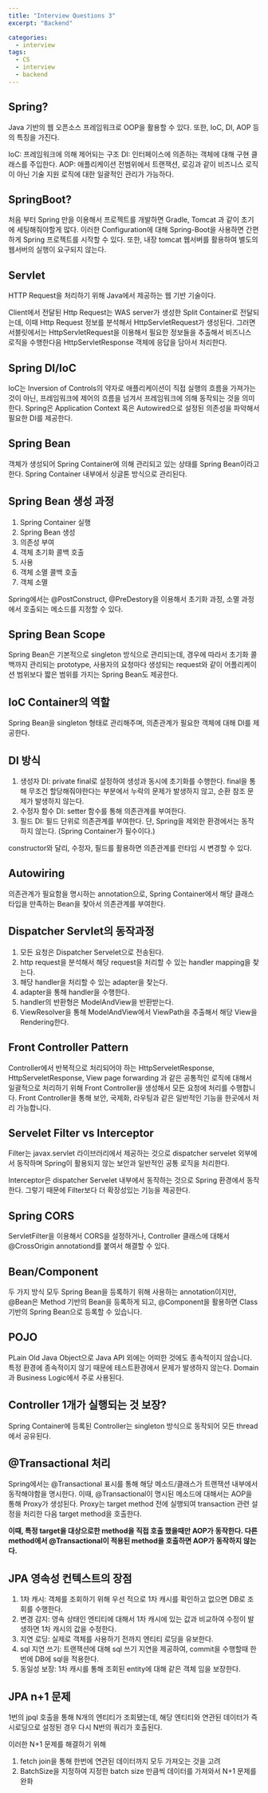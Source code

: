 ```yaml
---
title: "Interview Questions 3"
excerpt: "Backend"

categories:
  - interview
tags:
  - CS
  - interview
  - backend 
---
```


## Spring?

Java 기반의 웹 오픈소스 프레임워크로 OOP을 활용할 수 있다. 또한, IoC, DI, AOP 등의 특징을 가진다.

IoC: 프레임워크에 의해 제어되는 구조
DI: 인터페이스에 의존하는 객체에 대해 구현 클래스를 주입한다.
AOP:  애플리케이션 전범위에서 트랜잭션, 로깅과 같이 비즈니스 로직이 아닌 기술 지원 로직에 대한 일괄적인 관리가 가능하다.

## SpringBoot?

처음 부터 Spring 만을 이용해서 프로젝트를 개발하면 Gradle, Tomcat 과 같이 초기에 세팅해줘야할게 많다. 이러한 Configuration에 대해 Spring-Boot을 사용하면 간편하게 Spring 프로젝트를 시작할 수 있다. 또한, 내장 tomcat 웹서버를 활용하여 별도의 웹서버의 실행이 요구되지 않는다. 

## Servlet

HTTP Request을 처리하기 위해 Java에서 제공하는 웹 기반 기술이다.

Client에서 전달된 Http Request는 WAS server가 생성한 Split Container로 전달되는데, 이때 Http Request 정보를 분석해서 HttpServletRequest가 생성된다. 그러면 서블릿에서는 HttpServletRequest을 이용해서 필요한 정보들을 추출해서 비즈니스 로직을 수행한다음 HttpServletResponse 객체에 응답을 담아서 처리한다.

## Spring DI/IoC

IoC는 Inversion of Controls의 약자로 애플리케이션이 직접 실행의 흐름을 가져가는 것이 아닌, 프레임워크에 제어의 흐름을 넘겨서 프레임워크에 의해 동작되는 것을 의미한다. Spring은 Application Context 혹은 Autowired으로 설정된 의존성을 파악해서 필요한 DI를 제공한다.

## Spring Bean

객체가 생성되어 Spring Container에 의해 관리되고 있는 상태를 Spring Bean이라고 한다. Spring Container 내부에서 싱글톤 방식으로 관리된다. 

## Spring Bean 생성 과정

1. Spring Container 실행
2. Spring Bean 생성
3. 의존성 부여
4. 객체 초기화 콜백 호출
5. 사용
6. 객체 소멸 콜백 호출
7. 객체 소멸

Spring에서는 @PostConstruct, @PreDestory을 이용해서 초기화 과정, 소멸 과정에서 호출되는 메소드를 지정할 수 있다.

## Spring Bean Scope

Spring Bean은 기본적으로 singleton 방식으로 관리되는데, 경우에 따라서 초기화 콜백까지 관리되는 prototype, 사용자의 요청마다 생성되는 request와 같이 어플리케이션 범위보다 짧은 범위를 가지는 Spring Bean도 제공한다.

## IoC Container의 역할

Spring Bean을 singleton 형태로 관리해주며, 의존관계가 필요한 객체에 대해 DI를 제공한다. 

## DI 방식

1. 생성자 DI: private final로 설정하여 생성과 동시에 초기화를 수행한다. final을 통해 무조건 할당해줘야한다는 부분에서 누락의 문제가 발생하지 않고, 순환 참조 문제가 발생하지 않는다.
2. 수정자 함수 DI: setter 함수를 통해 의존관계를 부여한다.
3. 필드 DI: 필드 단위로 의존관계를 부여한다. 단, Spring을 제외한 환경에서는 동작하지 않는다. (Spring Container가 필수이다.)

constructor와 달리, 수정자, 필드를 활용하면 의존관계를 런타임 시 변경할 수 있다.

## Autowiring

의존관계가 필요함을 명시하는 annotation으로, Spring Container에서 해당 클래스 타입을 만족하는 Bean을 찾아서 의존관계를 부여한다.

## Dispatcher Servlet의 동작과정

1. 모든 요청은 Dispatcher Servelet으로 전송된다.
2. http request을 분석해서 해당 request을 처리할 수 있는 handler mapping을 찾는다.
3. 해당 handler을 처리할 수 있는 adapter을 찾는다.
4. adapter을 통해 handler을 수행한다.
5. handler의 반환형은 ModelAndView을 반환받는다.
6. ViewResolver을 통해 ModelAndView에서 ViewPath을 추출해서 해당 View을 Rendering한다.

## Front Controller Pattern

Controller에서 반복적으로 처리되어야 하는 HttpServeletResponse, HttpServeletResponse, View page forwarding 과 같은 공통적인 로직에 대해서 일괄적으로 처리하기 위해 Front Controller을 생성해서 모든 요청에 처리를 수행합니다. Front Controller을 통해 보안, 국제화, 라우팅과 같은 일반적인 기능을 한곳에서 처리 가능합니다.

## Servelet Filter vs Interceptor

Filter는 javax.servlet 라이브러리에서 제공하는 것으로 dispatcher servelet 외부에서 동작하며 Spring이 활용되지 않는 보안과 일반적인 공통 로직을 처리한다.

Interceptor은 dispatcher Servelet 내부에서 동작하는 것으로 Spring 환경에서 동작한다. 그렇기 때문에 Filter보다 더 확장성있는 기능을 제공한다.

## Spring CORS

ServletFilter을 이용해서 CORS을 설정하거나, Controller 클래스에 대해서 @CrossOrigin annotationd를 붙여서 해결할 수 있다.

## Bean/Component

두 가지 방식 모두 Spring Bean을 등록하기 위해 사용하는 annotation이지만, @Bean은 Method 기반의 Bean을 등록하게 되고, @Component을 활용하면 Class 기반의 Spring Bean으로 등록할 수 있습니다. 

## POJO
PLain Old Java Object으로 Java API 외에는 어떠한 것에도 종속적이지 않습니다. 특정 환경에 종속적이지 않기 때문에 테스트환경에서 문제가 발생하지 않는다. Domain 과 Business Logic에서 주로 사용된다.

## Controller 1개가 실행되는 것 보장?

Spring Container에 등록된 Controller는 singleton 방식으로 동작되어 모든 thread에서 공유된다. 

## @Transactional 처리

Spring에서는 @Transactional 표시를 통해 해당 메소드/클래스가 트랜잭션 내부에서 동작해야함을 명시한다. 이때, @Transactional이 명시된 메소드에 대해서는 AOP을 통해 Proxy가 생성된다. Proxy는 target method 전에 실행되여 transaction 관련 설정을 처리한 다음 target method을 호출한다.

**이때, 특정 target을 대상으로한 method을 직접 호출 했을때만 AOP가 동작한다. 다른 method에서 @Transactional이 적용된 method을 호출하면 AOP가 동작하지 않는다.**


## JPA 영속성 컨텍스트의 장점

1. 1차 캐시: 객체를 조회하기 위해 우선 적으로 1차 캐시를 확인하고 없으면 DB로 조회를 수행한다.
2. 변경 감지: 영속 상태인 엔티티에 대해서 1차 캐시에 있는 값과 비교하여 수정이 발생하면 1차 캐시의 값을 수정한다.
3. 지연 로딩: 실제로 객체를 사용하기 전까지 엔티티 로딩을 유보한다.
4. sql 지연 쓰기: 트랜잭션에 대해 sql 쓰기 지연을 제공하여, commit을 수행할때 한번에 DB에 sql을 적용한다.
5. 동일성 보장: 1차 캐시를 통해 조회된 entity에 대해 같은 객체 임을 보장한다.


## JPA n+1 문제

1번의 jpql 호출을 통해 N개의 엔티티가 조회됐는데, 해당 엔티티와 연관된 데이터가 즉시로딩으로 설정된 경우 다시 N번의 쿼리가 호출된다. 

이러한 N+1 문제를 해결하기 위해

1. fetch join을 통해 한번에 연관된 데이터까지 모두 가져오는 것을 고려
2. BatchSize을 지정하여 지정한 batch size 만큼씩 데이터를 가져와서 N+1 문제를 완화




